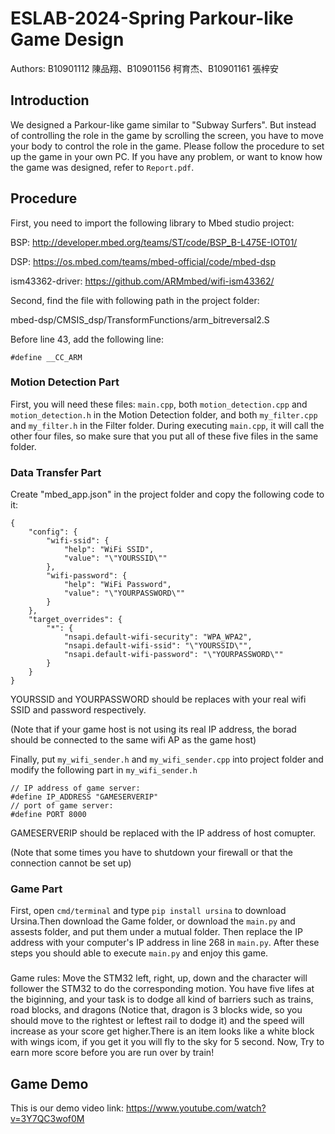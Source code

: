 # ESLAB-2024-Spring Parkour-like Game Design
Authors: B10901112 陳品翔、B10901156 柯育杰、B10901161 張梓安  

## Introduction
We designed a Parkour-like game similar to "Subway Surfers". But instead of controlling the role in the game by scrolling the screen, you have to move your body to control the role in the game. Please follow the procedure to set up the game in your own PC. If you have any problem, or want to know how the game was designed, refer to ``Report.pdf``.  

## Procedure
First, you need to import the following library to Mbed studio project:  

BSP: http://developer.mbed.org/teams/ST/code/BSP_B-L475E-IOT01/  

DSP: https://os.mbed.com/teams/mbed-official/code/mbed-dsp  

ism43362-driver: https://github.com/ARMmbed/wifi-ism43362/  

Second, find the file with following path in the project folder:  

mbed-dsp/CMSIS_dsp/TransformFunctions/arm_bitreversal2.S  

Before line 43, add the following line:  
```
#define __CC_ARM
```
### Motion Detection Part
First, you will need these files: ``main.cpp``, both ``motion_detection.cpp`` and ``motion_detection.h`` in the Motion Detection folder, and both ``my_filter.cpp`` and ``my_filter.h`` in the Filter folder. During executing ``main.cpp``, it will call the other four files, so make sure that you put all of these five files in the same folder.  

### Data Transfer Part
Create "mbed_app.json" in the project folder and copy the following code to it:
```
{
    "config": {
        "wifi-ssid": {
            "help": "WiFi SSID",
            "value": "\"YOURSSID\""
        },
        "wifi-password": {
            "help": "WiFi Password",
            "value": "\"YOURPASSWORD\""
        }
    },
    "target_overrides": {
        "*": {
            "nsapi.default-wifi-security": "WPA_WPA2",
            "nsapi.default-wifi-ssid": "\"YOURSSID\"",
            "nsapi.default-wifi-password": "\"YOURPASSWORD\""
        }
    }
}
```
YOURSSID and YOURPASSWORD should be replaces with your real wifi SSID and password respectively.

(Note that if your game host is not using its real IP address, the borad should be connected to the same wifi AP as the game host)

Finally, put ``my_wifi_sender.h`` and ``my_wifi_sender.cpp`` into project folder and modify the following part in ``my_wifi_sender.h``
```
// IP address of game server:
#define IP_ADDRESS "GAMESERVERIP"
// port of game server:
#define PORT 8000
```
GAMESERVERIP should be replaced with the IP address of host comupter.

(Note that some times you have to shutdown your firewall or that the connection cannot be set up)
### Game Part
First, open ``cmd/terminal`` and type ``pip install ursina`` to download Ursina.Then download the Game folder, or download the ``main.py`` and assests folder, and put them under a mutual folder. Then replace the IP address with your computer's IP address in line 268 in ``main.py``. After these steps you should able to execute ``main.py`` and enjoy this game.  
###
Game rules: Move the STM32 left, right, up, down and the character will follower the STM32 to do the corresponding motion. You have five lifes at the biginning, and your task is to dodge all kind of barriers such as trains, road blocks, and dragons (Notice that, dragon is 3 blocks wide, so you should move to the rightest or leftest rail to dodge it) and the speed will increase as your score get higher.There is an item looks like a white block with wings icom, if you get it you will fly to the sky for 5 second. Now, Try to earn more score before you are run over by train!
## Game Demo
This is our demo video link: https://www.youtube.com/watch?v=3Y7QC3wof0M  



